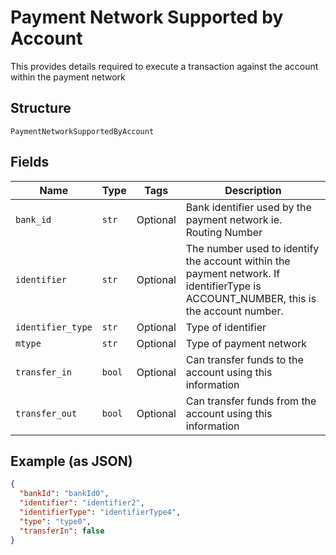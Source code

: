 
# Payment Network Supported by Account

This provides details required to execute a transaction against the account within the payment network

## Structure

`PaymentNetworkSupportedByAccount`

## Fields

| Name | Type | Tags | Description |
|  --- | --- | --- | --- |
| `bank_id` | `str` | Optional | Bank identifier used by the payment network ie. Routing Number |
| `identifier` | `str` | Optional | The number used to identify the account within the payment network. If identifierType is ACCOUNT_NUMBER, this is the account number. |
| `identifier_type` | `str` | Optional | Type of identifier |
| `mtype` | `str` | Optional | Type of payment network |
| `transfer_in` | `bool` | Optional | Can transfer funds to the account using this information |
| `transfer_out` | `bool` | Optional | Can transfer funds from the account using this information |

## Example (as JSON)

```json
{
  "bankId": "bankId0",
  "identifier": "identifier2",
  "identifierType": "identifierType4",
  "type": "type0",
  "transferIn": false
}
```

